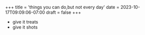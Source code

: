 +++
title = 'things you can do,but not every day'
date = 2023-10-17T09:09:06-07:00
draft = false
+++


- give it treats
- give it shots
